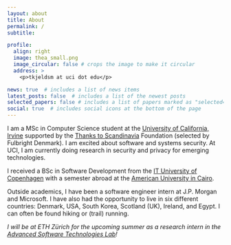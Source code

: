 ```yaml
---
layout: about
title: About
permalink: /
subtitle:

profile:
  align: right
  image: thea_small.png
  image_circular: false # crops the image to make it circular
  address: > 
    <p>tkjeldsm at uci dot edu</p>

news: true  # includes a list of news items
latest_posts: false  # includes a list of the newest posts
selected_papers: false # includes a list of papers marked as "selected={true}"
social: true  # includes social icons at the bottom of the page
---
```


I am a MSc in Computer Science student at the [University of California, Irvine](https://uci.edu/) supported by the [Thanks to Scandinavia](https://www.thankstoscandinavia.org/class-of-2023-us/) Foundation (selected by Fulbright Denmark). I am excited about software and systems security. At UCI, I am currently doing research in security and privacy for emerging technologies.

I received a BSc in Software Development from the [IT University of Copenhagen](https://en.itu.dk/) with a semester abroad at the [American University in Cairo](https://www.aucegypt.edu/).

Outside academics, I have been a software engineer intern at J.P. Morgan and Microsoft. I have also had the opportunity to live in six different countries: Denmark, USA, South Korea, Scotland (UK), Ireland, and Egypt. I can often be found hiking or (trail) running.

*I will be at ETH Zürich for the upcoming summer as a research intern in the [Advanced Software Technologies Lab](https://ast.ethz.ch/)!*
